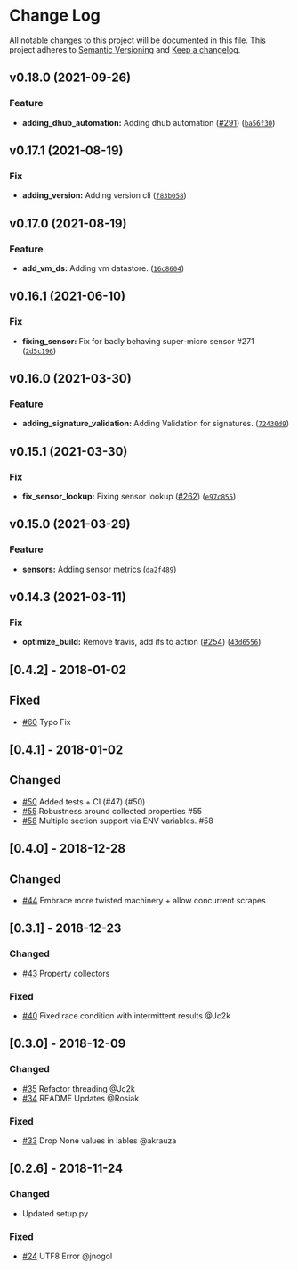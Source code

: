 # Change Log
All notable changes to this project will be documented in this file.
This project adheres to [Semantic Versioning](http://semver.org/) and [Keep a changelog](https://github.com/olivierlacan/keep-a-changelog).

 <!--next-version-placeholder-->

## v0.18.0 (2021-09-26)
### Feature
* **adding_dhub_automation:** Adding dhub automation ([#291](https://github.com/pryorda/vmware_exporter/issues/291)) ([`ba56f30`](https://github.com/pryorda/vmware_exporter/commit/ba56f300d1d2c2e7439e1f3406aada1e0111ed34))

## v0.17.1 (2021-08-19)
### Fix
* **adding_version:** Adding version cli ([`f83b058`](https://github.com/pryorda/vmware_exporter/commit/f83b0580f58bc2d3c7d53f99194d03ef02a02758))

## v0.17.0 (2021-08-19)
### Feature
* **add_vm_ds:** Adding vm datastore.  ([`16c8604`](https://github.com/pryorda/vmware_exporter/commit/16c8604ef4e6c77d1eb5f1876ead544fde540967))

## v0.16.1 (2021-06-10)
### Fix
* **fixing_sensor:** Fix for badly behaving super-micro sensor #271 ([`2d5c196`](https://github.com/pryorda/vmware_exporter/commit/2d5c1965ec21ee6afc1d9ff3063bea3ca93bd99d))

## v0.16.0 (2021-03-30)
### Feature
* **adding_signature_validation:** Adding Validation for signatures.  ([`72430d9`](https://github.com/pryorda/vmware_exporter/commit/72430d91f181b17c977aecb9b1fda90ef83bd4ee))

## v0.15.1 (2021-03-30)
### Fix
* **fix_sensor_lookup:** Fixing sensor lookup ([#262](https://github.com/pryorda/vmware_exporter/issues/262)) ([`e97c855`](https://github.com/pryorda/vmware_exporter/commit/e97c855581a4e8db8804c542aaece62b3d85081b))

## v0.15.0 (2021-03-29)
### Feature
* **sensors:** Adding sensor metrics ([`da2f489`](https://github.com/pryorda/vmware_exporter/commit/da2f48929fc8e377202c4e193d2d4836e4d90a38))

## v0.14.3 (2021-03-11)
### Fix
* **optimize_build:** Remove travis, add ifs to action ([#254](https://github.com/pryorda/vmware_exporter/issues/254)) ([`43d6556`](https://github.com/pryorda/vmware_exporter/commit/43d6556556171b3ada6804a29aaff4710e511094))

## [0.4.2] - 2018-01-02
## Fixed
- [#60](https://github.com/pryorda/vmware_exporter/pull/60) Typo Fix


## [0.4.1] - 2018-01-02
## Changed
- [#50](https://github.com/pryorda/vmware_exporter/pull/50) Added tests + CI (#47) (#50)
- [#55](https://github.com/pryorda/vmware_exporter/pull/55) Robustness around collected properties #55
- [#58](https://github.com/pryorda/vmware_exporter/pull/58) Multiple section support via ENV variables. #58

## [0.4.0] - 2018-12-28
## Changed
- [#44](https://github.com/pryorda/vmware_exporter/pull/44) Embrace more twisted machinery + allow concurrent scrapes

## [0.3.1] - 2018-12-23
### Changed
- [#43](https://github.com/pryorda/vmware_exporter/pull/43) Property collectors
### Fixed
- [#40](https://github.com/pryorda/vmware_exporter/pull/40) Fixed race condition with intermittent results @Jc2k

## [0.3.0] - 2018-12-09
### Changed
- [#35](https://github.com/pryorda/vmware_exporter/pull/35) Refactor threading @Jc2k
- [#34](https://github.com/pryorda/vmware_exporter/pull/34) README Updates @Rosiak
### Fixed
- [#33](https://github.com/pryorda/vmware_exporter/pull/33) Drop None values in lables @akrauza

## [0.2.6] - 2018-11-24
### Changed
- Updated setup.py

### Fixed
- [#24](https://github.com/pryorda/vmware_exporter/issues/24) UTF8 Error @jnogol
